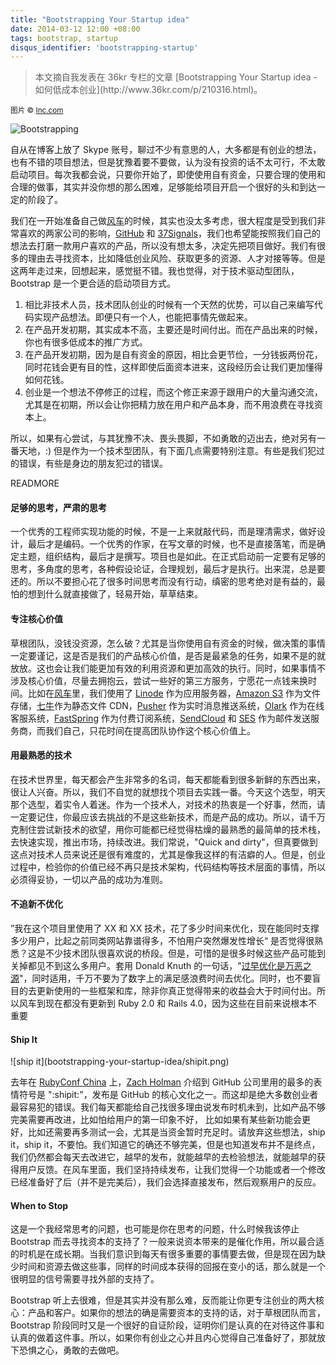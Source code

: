 ```yaml
---
title: "Bootstrapping Your Startup idea"
date: 2014-03-12 12:00 +08:00
tags: bootstrap, startup
disqus_identifier: 'bootstrapping-startup'
---
```


<aside class="aside-block">
  <blockquote>
    <p>
        本文摘自我发表在 36kr 专栏的文章 [Bootstrapping Your Startup idea - 如何低成本创业](http://www.36kr.com/p/210316.html)。
    </p>
  </blockquote>

  <small>图片 &copy; [Inc.com](http://www.inc.com/elle-kaplan/three-reasons-bootstrapping-has-been-crucial-to-my-business.html)</small>
</aside>

![Bootstrapping](bootstrapping-your-startup-idea/bootstrapping.jpg)

自从在博客上放了 Skype 账号，聊过不少有意思的人，大多都是有创业的想法，也有不错的项目想法，但是犹豫着要不要做，认为没有投资的话不太可行，不太敢启动项目。每次我都会说，只要你开始了，即使使用自有资金，只要合理的使用和合理的做事，其实并没你想的那么困难，足够能给项目开启一个很好的头和到达一定的阶段了。

我们在一开始准备自己做[风车](https://fengche.co)的时候，其实也没太多考虑，很大程度是受到我们非常喜欢的两家公司的影响，[GitHub](https://github.com) 和 [37Signals](https://37signals.com)，我们也希望能按照我们自己的想法去打磨一款用户喜欢的产品，所以没有想太多，决定先把项目做好。我们有很多的理由去寻找资本，比如降低创业风险、获取更多的资源、人才对接等等。但是这两年走过来，回想起来，感觉挺不错。我也觉得，对于技术驱动型团队，Bootstrap 是一个更合适的启动项目方式。

1. 相比非技术人员，技术团队创业的时候有一个天然的优势，可以自己来编写代码实现产品想法。即便只有一个人，也能把事情先做起来。
2. 在产品开发初期，其实成本不高，主要还是时间付出。而在产品出来的时候，你也有很多低成本的推广方式。
3. 在产品开发初期，因为是自有资金的原因，相比会更节俭，一分钱扳两份花，同时花钱会更有目的性，这样即使后面资本进来，这段经历会让我们更加懂得如何花钱。
4. 创业是一个想法不停修正的过程，而这个修正来源于跟用户的大量沟通交流，尤其是在初期，所以会让你把精力放在用户和产品本身，而不用浪费在寻找资本上。

所以，如果有心尝试，与其犹豫不决、畏头畏脚，不如勇敢的迈出去，绝对另有一番天地，:) 但是作为一个技术型团队，有下面几点需要特别注意。有些是我们犯过的错误，有些是身边的朋友犯过的错误。

READMORE

#### 足够的思考，严肃的思考

一个优秀的工程师实现功能的时候，不是一上来就敲代码，而是理清需求，做好设计，最后才是编码。一个优秀的作家，在写文章的时候，也不是直接落笔，而是确定主题，组织结构，最后才是撰写。项目也是如此。在正式启动前一定要有足够的思考，多角度的思考，各种假设论证，合理规划，最后才是执行。出来混，总是要还的。所以不要担心花了很多时间思考而没有行动，缜密的思考绝对是有益的，最怕的想到什么就直接做了，轻易开始，草草结束。

#### 专注核心价值

草根团队，没钱没资源，怎么破？尤其是当你使用自有资金的时候，做决策的事情一定要谨记，这是否是我们的产品核心价值，是否是最紧急的任务，如果不是的就放放。这也会让我们能更加有效的利用资源和更加高效的执行。同时，如果事情不涉及核心价值，尽量去拥抱云，尝试一些好的第三方服务，宁愿花一点钱来换时间。比如在[风车](https://fengche.co)里，我们使用了 [Linode](http://linode.com) 作为应用服务器，[Amazon S3](http://aws.amazon.com/cn/s3/‎) 作为文件存储，[七牛](http://qiniu.com)作为静态文件 CDN，[Pusher](http://pusher.com) 作为实时消息推送系统，[Olark](https://www.olark.com) 作为在线客服系统，[FastSpring](http://www.fastspring.com/) 作为付费订阅系统，[SendCloud](http://sendcloud.sohu.com) 和 [SES](http://aws.amazon.com/cn/ses/) 作为邮件发送服务商，而我们自己，只花时间在提高团队协作这个核心价值上。

#### 用最熟悉的技术

在技术世界里，每天都会产生非常多的名词，每天都能看到很多新鲜的东西出来，很让人兴奋。所以，我们不自觉的就想找个项目去实践一番。今天这个选型，明天那个选型，着实令人着迷。作为一个技术人，对技术的热衷是一个好事，然而，请一定要记住，你最应该去挑战的不是这些新技术，而是产品的成功。所以，请千万克制住尝试新技术的欲望，用你可能都已经觉得枯燥的最熟悉的最简单的技术栈，去快速实现，推出市场，持续改进。我们常说，"Quick and dirty"，但真要做到这点对技术人员来说还是很有难度的，尤其是像我这样的有洁癖的人。但是，创业过程中，检验你的价值已经不再只是技术架构，代码结构等技术层面的事情，所以必须得妥协，一切以产品的成功为准则。

#### 不追新不优化

”我在这个项目里使用了 XX 和 XX 技术，花了多少时间来优化，现在能同时支撑多少用户，比起之前同类网站靠谱得多，不怕用户突然爆发性增长“ 是否觉得很熟悉？这是不少技术团队很喜欢说的桥段。但是，可惜的是很多时候这些产品可能到关掉都见不到这么多用户。套用 Donald Knuth 的一句话，"[过早优化是万恶之源](http://c2.com/cgi/wiki?PrematureOptimization)"，同时适用，千万不要为了数字上的满足感浪费时间去优化。同时，也不要盲目的去更新使用的一些框架和库，除非你真正觉得带来的收益会大于时间付出。所以风车到现在都没有更新到 Ruby 2.0 和 Rails 4.0，因为这些在目前来说根本不重要

#### Ship It

<aside class="aside">
  ![ship it](bootstrapping-your-startup-idea/shipit.png)
</aside>

去年在 [RubyConf China](http://rubyconfchina.org) 上，[Zach Holman](http://zachholman.com) 介绍到 GitHub 公司里用的最多的表情符号是 ":shipit:"，发布是 GitHub 的核心文化之一。而这却是绝大多数创业者最容易犯的错误。我们每天都能给自己找很多理由说发布时机未到，比如产品不够完美需要再改进，比如怕给用户的第一印象不好，
比如如果有某些新功能会更好，比如还需要再多测试一会，尤其是当资金暂时充足时。请放弃这些想法，ship it，ship it，不要怕。我们知道它的确还不够完美，但是也知道发布并不是终点，我们仍然都会每天去改进它，越早的发布，就能越早的去检验想法，就能越早的获得用户反馈。在风车里面，我们坚持持续发布，让我们觉得一个功能或者一个修改已经准备好了后（并不是完美后），我们会选择直接发布，然后观察用户的反应。

#### When to Stop

这是一个我经常思考的问题，也可能是你在思考的问题，什么时候我该停止 Bootstrap 而去寻找资本的支持了？一般来说资本带来的是催化作用，所以最合适的时机是在成长期。当我们意识到每天有很多重要的事情要去做，但是现在因为缺少时间和资源去做这些事，同样的时间成本获得的回报在变小的话，那么就是一个很明显的信号需要寻找外部的支持了。

Bootstrap 听上去很难，但是其实并没有那么难，反而能让你更专注创业的两大核心：产品和客户。如果你的想法的确是需要资本的支持的话，对于草根团队而言，Bootstrap 阶段同时又是一个很好的自证阶段，证明你们是认真的在对待这件事和认真的做着这件事。所以，如果你有创业之心并且内心觉得自己准备好了，那就放下恐惧之心，勇敢的去做吧。
